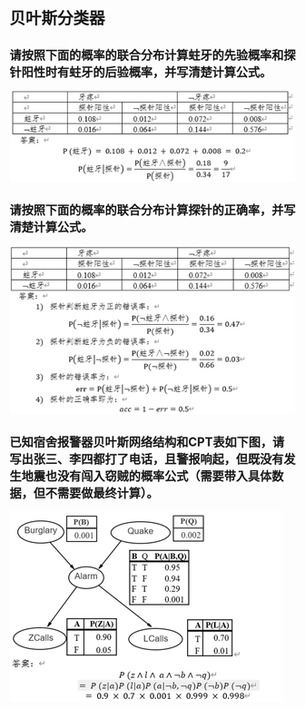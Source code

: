 # 贝叶斯分类器

## 请按照下面的概率的联合分布计算蛀牙的先验概率和探针阳性时有蛀牙的后验概率，并写清楚计算公式。
![img_6.png](img_6.png)

## 请按照下面的概率的联合分布计算探针的正确率，并写清楚计算公式。
![img_7.png](img_7.png)

## 已知宿舍报警器贝叶斯网络结构和CPT表如下图，请写出张三、李四都打了电话，且警报响起，但既没有发生地震也没有闯入窃贼的概率公式（需要带入具体数据，但不需要做最终计算）。
![img_8.png](img_8.png)
